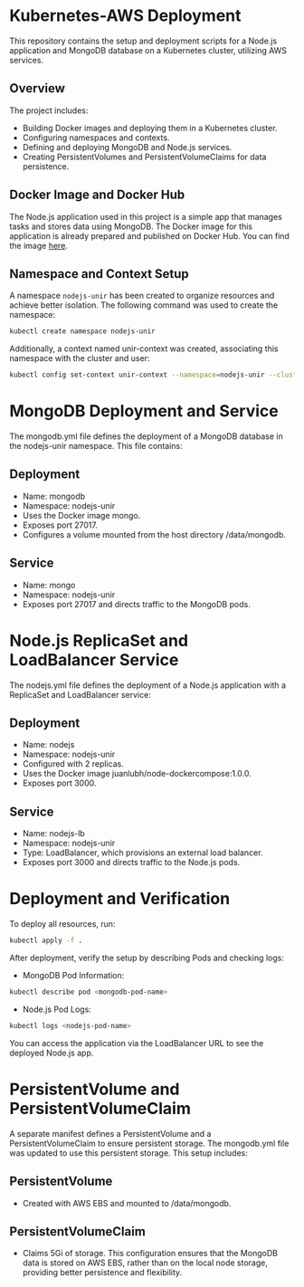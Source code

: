 # Kubernetes-AWS Deployment

This repository contains the setup and deployment scripts for a Node.js application and MongoDB database on a Kubernetes cluster, utilizing AWS services. 

## Overview

The project includes:

- Building Docker images and deploying them in a Kubernetes cluster.
- Configuring namespaces and contexts.
- Defining and deploying MongoDB and Node.js services.
- Creating PersistentVolumes and PersistentVolumeClaims for data persistence.

## Docker Image and Docker Hub

The Node.js application used in this project is a simple app that manages tasks and stores data using MongoDB. The Docker image for this application is already prepared and published on Docker Hub. You can find the image [here](https://hub.docker.com/r/juanlubh/node-dockercompose).

## Namespace and Context Setup

A namespace `nodejs-unir` has been created to organize resources and achieve better isolation. The following command was used to create the namespace:

```bash
kubectl create namespace nodejs-unir
```

Additionally, a context named unir-context was created, associating this namespace with the cluster and user:
```bash
kubectl config set-context unir-context --namespace=nodejs-unir --cluster=<cluster-name> --user=<user-name>
```

# MongoDB Deployment and Service
The mongodb.yml file defines the deployment of a MongoDB database in the nodejs-unir namespace. This file contains:

## Deployment
- Name: mongodb
- Namespace: nodejs-unir
- Uses the Docker image mongo.
- Exposes port 27017.
- Configures a volume mounted from the host directory /data/mongodb.
  
## Service
- Name: mongo
- Namespace: nodejs-unir
- Exposes port 27017 and directs traffic to the MongoDB pods.
  
# Node.js ReplicaSet and LoadBalancer Service
The nodejs.yml file defines the deployment of a Node.js application with a ReplicaSet and LoadBalancer service:

## Deployment
- Name: nodejs
- Namespace: nodejs-unir
- Configured with 2 replicas.
- Uses the Docker image juanlubh/node-dockercompose:1.0.0.
- Exposes port 3000.
  
## Service
- Name: nodejs-lb
- Namespace: nodejs-unir
- Type: LoadBalancer, which provisions an external load balancer.
- Exposes port 3000 and directs traffic to the Node.js pods.

# Deployment and Verification
To deploy all resources, run:

```bash
kubectl apply -f .
```
After deployment, verify the setup by describing Pods and checking logs:

- MongoDB Pod Information:
```bash
kubectl describe pod <mongodb-pod-name>
```
- Node.js Pod Logs:
```bash
kubectl logs <nodejs-pod-name>
```
You can access the application via the LoadBalancer URL to see the deployed Node.js app.

# PersistentVolume and PersistentVolumeClaim
A separate manifest defines a PersistentVolume and a PersistentVolumeClaim to ensure persistent storage. The mongodb.yml file was updated to use this persistent storage. This setup includes:

## PersistentVolume
- Created with AWS EBS and mounted to /data/mongodb.
## PersistentVolumeClaim
- Claims 5Gi of storage.
This configuration ensures that the MongoDB data is stored on AWS EBS, rather than on the local node storage, providing better persistence and flexibility.
